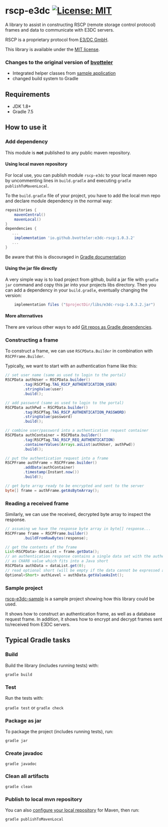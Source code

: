 # rscp-e3dc [![License: MIT](https://img.shields.io/badge/License-MIT-yellow.svg)](https://opensource.org/licenses/MIT)
A library to assist in constructing RSCP (remote storage control protocol) frames and data to communicate with E3DC servers.

RSCP is a proprietary protocol from [E3/DC GmbH](https://www.e3dc.com/).

This library is available under the [MIT license](./LICENSE).

### Changes to the original version of [bvotteler](https://github.com/bvotteler/rscp-e3dc)
- Integrated helper classes from
[sample application](https://github.com/bvotteler/rscp-e3dc-sample)
- changed build system to Gradle

## Requirements
* JDK 1.8+
* Gradle 7.5

## How to use it

### Add dependency
This module is **not** published to any public maven repository.
#### Using local maven repository
For local use,
you can publish module `rscp-e3dc` to your local maven repo by uncommenting lines in 
`build.gradle` and executing `gradle publishToMavenLocal`.

To the `build.gradle` file of your project, you have to add the local mvn repo 
and declare module dependency in the normal way:
```groovy
repositories {
    mavenCentral()
    mavenLocal()
}
dependencies {
   ...
    implementation 'io.github.bvotteler:e3dc-rscp:1.0.3.2'
   ...
}
```
Be aware that this is discouraged in 
[Gradle documentation](https://docs.gradle.org/current/userguide/declaring_repositories.html#sec:case-for-maven-local)

#### Using the jar file directly

A very simple way is to load project from github, build a jar file with `gradle jar` command
and copy this jar into your projects libs directory.
Then you can add a dependency in your `build.gradle`, eventually changing the version:

```groovy
    implementation files ("$projectDir/libs/e3dc-rscp-1.0.3.2.jar")
```

#### More alternatives
There are various other ways to add 
[Git repos as Gradle dependencies](https://alexvasilkov.com/gradle-git). 

### Constructing a frame
To construct a frame, we can use `RSCPData.Builder` in combination with `RSCPFrame.Builder`.

Typically, we want to start with an authentication frame like this: 
```java
// set user name (same as used to login to the portal)
RSCPData authUser = RSCPData.builder()
        .tag(RSCPTag.TAG_RSCP_AUTHENTICATION_USER)
        .stringValue(user)
        .build();

// add password (same as used to login to the portal)
RSCPData authPwd = RSCPData.builder()
        .tag(RSCPTag.TAG_RSCP_AUTHENTICATION_PASSWORD)
        .stringValue(password)
        .build();

// combine user/password into a authentication request container
RSCPData authContainer = RSCPData.builder()
        .tag(RSCPTag.TAG_RSCP_REQ_AUTHENTICATION)
        .containerValues(Arrays.asList(authUser, authPwd))
        .build();

// put the authentication request into a frame
RSCPFrame authFrame = RSCPFrame.builder()
        .addData(authContainer)
        .timestamp(Instant.now())
        .build();

// get byte array ready to be encrypted and sent to the server
byte[] frame = authFrame.getAsByteArray();
```

### Reading a received frame
Similarly, we can use the received, decrypted byte array to inspect the response.
```java
// assuming we have the response byte array in byte[] response...
RSCPFrame frame = RSCPFrame.builder()
        .buildFromRawBytes(response);

// get the contents of the frame
List<RSCPData> dataList = frame.getData();
// an authentication response contains a single data set with the authentication level
// as CHAR8 value which fits into a Java short
RSCPData authData = dataList.get(0);
// read optional short (will be empty if the data cannot be expressed as short)
Optional<Short> authLevel = authData.getValueAsInt();
```

### Sample project
[rscp-e3dc-sample][rscpsample] is a sample project showing how this library could be used.

It shows how to construct an authentication frame, as well as a database request frame.
In addition, it shows how to encrypt and decrypt frames sent to/received from E3DC servers.

[rscpsample]: https://github.com/bvotteler/rscp-e3dc-sample

## Typical Gradle tasks
### Build
Build the library (includes running tests) with:

`gradle build`

### Test
Run the tests with:

`gradle test` or `gradle check`

### Package as jar
To package the project (includes running tests), run:

`gradle jar`

### Create javadoc
`gradle javadoc`

### Clean all artifacts
`gradle clean`

### Publish to local mvn repository
You can also [configure your local repository][mvnlocal] for Maven, then run:

`gradle publishToMavenLocal`

[mvnlocal]: https://maven.apache.org/guides/mini/guide-configuring-maven.html#configuring-your-local-repository

